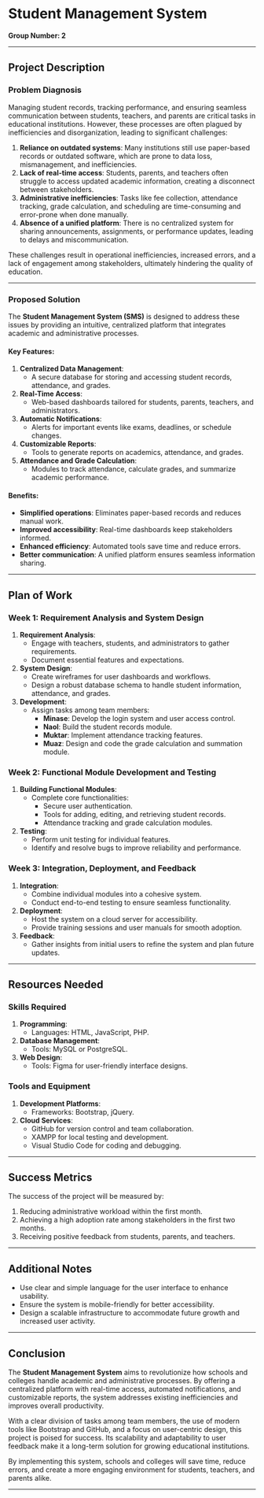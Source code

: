 

# **Student Management System**  
**Group Number: 2**  

---

## **Project Description**  

### **Problem Diagnosis**  
Managing student records, tracking performance, and ensuring seamless communication between students, teachers, and parents are critical tasks in educational institutions. However, these processes are often plagued by inefficiencies and disorganization, leading to significant challenges:  

1. **Reliance on outdated systems**: Many institutions still use paper-based records or outdated software, which are prone to data loss, mismanagement, and inefficiencies.  
2. **Lack of real-time access**: Students, parents, and teachers often struggle to access updated academic information, creating a disconnect between stakeholders.  
3. **Administrative inefficiencies**: Tasks like fee collection, attendance tracking, grade calculation, and scheduling are time-consuming and error-prone when done manually.  
4. **Absence of a unified platform**: There is no centralized system for sharing announcements, assignments, or performance updates, leading to delays and miscommunication.  

These challenges result in operational inefficiencies, increased errors, and a lack of engagement among stakeholders, ultimately hindering the quality of education.  

---

### **Proposed Solution**  
The **Student Management System (SMS)** is designed to address these issues by providing an intuitive, centralized platform that integrates academic and administrative processes.  

#### **Key Features**:  
1. **Centralized Data Management**:  
   - A secure database for storing and accessing student records, attendance, and grades.  
2. **Real-Time Access**:  
   - Web-based dashboards tailored for students, parents, teachers, and administrators.  
3. **Automatic Notifications**:  
   - Alerts for important events like exams, deadlines, or schedule changes.  
4. **Customizable Reports**:  
   - Tools to generate reports on academics, attendance, and grades.  
5. **Attendance and Grade Calculation**:  
   - Modules to track attendance, calculate grades, and summarize academic performance.  

#### **Benefits**:  
- **Simplified operations**: Eliminates paper-based records and reduces manual work.  
- **Improved accessibility**: Real-time dashboards keep stakeholders informed.  
- **Enhanced efficiency**: Automated tools save time and reduce errors.  
- **Better communication**: A unified platform ensures seamless information sharing.  

---

## **Plan of Work**  

### **Week 1: Requirement Analysis and System Design**  
1. **Requirement Analysis**:  
   - Engage with teachers, students, and administrators to gather requirements.  
   - Document essential features and expectations.  
2. **System Design**:  
   - Create wireframes for user dashboards and workflows.  
   - Design a robust database schema to handle student information, attendance, and grades.  
3. **Development**:  
   - Assign tasks among team members:  
     - **Minase**: Develop the login system and user access control.  
     - **Naol**: Build the student records module.  
     - **Muktar**: Implement attendance tracking features.  
     - **Muaz**: Design and code the grade calculation and summation module.  

### **Week 2: Functional Module Development and Testing**  
1. **Building Functional Modules**:  
   - Complete core functionalities:  
     - Secure user authentication.  
     - Tools for adding, editing, and retrieving student records.  
     - Attendance tracking and grade calculation modules.  
2. **Testing**:  
   - Perform unit testing for individual features.  
   - Identify and resolve bugs to improve reliability and performance.  

### **Week 3: Integration, Deployment, and Feedback**  
1. **Integration**:  
   - Combine individual modules into a cohesive system.  
   - Conduct end-to-end testing to ensure seamless functionality.  
2. **Deployment**:  
   - Host the system on a cloud server for accessibility.  
   - Provide training sessions and user manuals for smooth adoption.  
3. **Feedback**:  
   - Gather insights from initial users to refine the system and plan future updates.  

---

## **Resources Needed**  

### **Skills Required**  
1. **Programming**:  
   - Languages: HTML, JavaScript, PHP.  
2. **Database Management**:  
   - Tools: MySQL or PostgreSQL.  
3. **Web Design**:  
   - Tools: Figma for user-friendly interface designs.  

### **Tools and Equipment**  
1. **Development Platforms**:  
   - Frameworks: Bootstrap, jQuery.  
2. **Cloud Services**:  
   - GitHub for version control and team collaboration.  
   - XAMPP for local testing and development.  
   - Visual Studio Code for coding and debugging.  

---

## **Success Metrics**  
The success of the project will be measured by:  
1. Reducing administrative workload within the first month.  
2. Achieving a high adoption rate among stakeholders in the first two months.  
3. Receiving positive feedback from students, parents, and teachers.  

---

## **Additional Notes**  
- Use clear and simple language for the user interface to enhance usability.  
- Ensure the system is mobile-friendly for better accessibility.  
- Design a scalable infrastructure to accommodate future growth and increased user activity.  

---

## **Conclusion**  
The **Student Management System** aims to revolutionize how schools and colleges handle academic and administrative processes. By offering a centralized platform with real-time access, automated notifications, and customizable reports, the system addresses existing inefficiencies and improves overall productivity.  

With a clear division of tasks among team members, the use of modern tools like Bootstrap and GitHub, and a focus on user-centric design, this project is poised for success. Its scalability and adaptability to user feedback make it a long-term solution for growing educational institutions.  

By implementing this system, schools and colleges will save time, reduce errors, and create a more engaging environment for students, teachers, and parents alike.  

---
